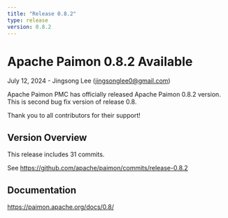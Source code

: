 ```yaml
---
title: "Release 0.8.2"
type: release
version: 0.8.2
---
```


# Apache Paimon 0.8.2 Available

July 12, 2024 - Jingsong Lee (jingsonglee0@gmail.com)

Apache Paimon PMC has officially released Apache Paimon 0.8.2 version. This is second bug fix version of release 0.8.

Thank you to all contributors for their support!

## Version Overview

This release includes 31 commits.

See https://github.com/apache/paimon/commits/release-0.8.2

## Documentation

https://paimon.apache.org/docs/0.8/
